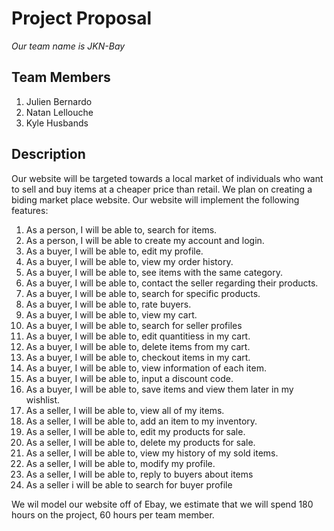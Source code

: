 # **Project Proposal**
  *Our team name is JKN-Bay*
## Team Members
  1. Julien Bernardo
  2. Natan Lellouche
  3. Kyle Husbands
  
  
## Description
  Our website will be targeted towards a local market of individuals who want to sell and buy items at a cheaper price than retail.
  We plan on creating a biding market place website.
  Our website will implement the following features:
  
1. As a person, I will be able to, search for items.
2. As a person, I will be able to create my account and login.
3. As a buyer, I will be able to, edit my profile.
4. As a buyer, I will be able to, view my order history.
5. As a buyer, I will be able to, see items with the same category.
6. As a buyer, I will be able to, contact the seller regarding their products.
7. As a buyer, I will be able to, search for specific products.  
8. As a buyer, I will be able to, rate buyers.
9. As a buyer, I will be able to, view my cart.
10. As a buyer, I will be able to, search for seller profiles 
10. As a buyer, I will be able to, edit quantitiess in my cart.
11. As a buyer, I will be able to, delete items from my cart.
12. As a buyer, I will be able to, checkout items in my cart.
13. As a buyer, I will be able to, view information of each item.
14. As a buyer, I will be able to, input a discount code.
15. As a buyer, I will be able to, save items and view them later in my wishlist.
17. As a seller, I will be able to, view all of my items.
18. As a seller, I will be able to, add an item to my inventory.
19. As a seller, I will be able to, edit my products for sale.
20. As a seller, I will be able to, delete my products for sale.
21. As a seller, I will be able to, view my history of my sold items.
22. As a seller, I will be able to, modify my profile.
23. As a seller, I will be able to, reply to buyers about items
24. As a seller i will be able to search for buyer profile
      
 We wil model our website off of Ebay, we estimate that we will spend 180 hours on the project, 60 hours per team member.
      
